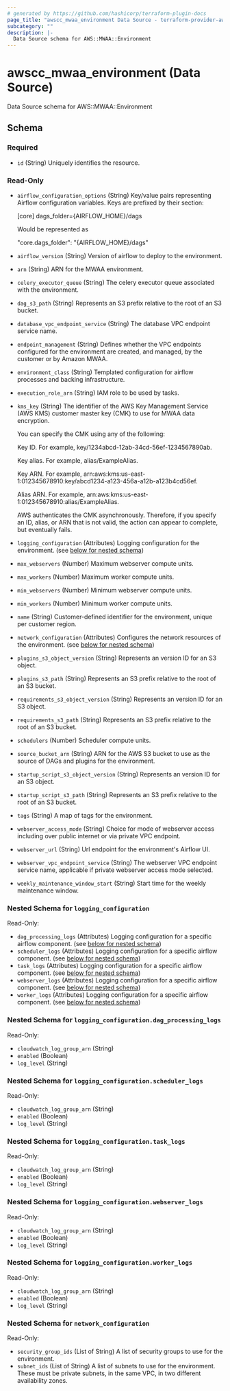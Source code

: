 ```yaml
---
# generated by https://github.com/hashicorp/terraform-plugin-docs
page_title: "awscc_mwaa_environment Data Source - terraform-provider-awscc"
subcategory: ""
description: |-
  Data Source schema for AWS::MWAA::Environment
---
```


# awscc_mwaa_environment (Data Source)

Data Source schema for AWS::MWAA::Environment



<!-- schema generated by tfplugindocs -->
## Schema

### Required

- `id` (String) Uniquely identifies the resource.

### Read-Only

- `airflow_configuration_options` (String) Key/value pairs representing Airflow configuration variables.
    Keys are prefixed by their section:

    [core]
    dags_folder={AIRFLOW_HOME}/dags

    Would be represented as

    "core.dags_folder": "{AIRFLOW_HOME}/dags"
- `airflow_version` (String) Version of airflow to deploy to the environment.
- `arn` (String) ARN for the MWAA environment.
- `celery_executor_queue` (String) The celery executor queue associated with the environment.
- `dag_s3_path` (String) Represents an S3 prefix relative to the root of an S3 bucket.
- `database_vpc_endpoint_service` (String) The database VPC endpoint service name.
- `endpoint_management` (String) Defines whether the VPC endpoints configured for the environment are created, and managed, by the customer or by Amazon MWAA.
- `environment_class` (String) Templated configuration for airflow processes and backing infrastructure.
- `execution_role_arn` (String) IAM role to be used by tasks.
- `kms_key` (String) The identifier of the AWS Key Management Service (AWS KMS) customer master key (CMK) to use for MWAA data encryption.

    You can specify the CMK using any of the following:

    Key ID. For example, key/1234abcd-12ab-34cd-56ef-1234567890ab.

    Key alias. For example, alias/ExampleAlias.

    Key ARN. For example, arn:aws:kms:us-east-1:012345678910:key/abcd1234-a123-456a-a12b-a123b4cd56ef.

    Alias ARN. For example, arn:aws:kms:us-east-1:012345678910:alias/ExampleAlias.

    AWS authenticates the CMK asynchronously. Therefore, if you specify an ID, alias, or ARN that is not valid, the action can appear to complete, but eventually fails.
- `logging_configuration` (Attributes) Logging configuration for the environment. (see [below for nested schema](#nestedatt--logging_configuration))
- `max_webservers` (Number) Maximum webserver compute units.
- `max_workers` (Number) Maximum worker compute units.
- `min_webservers` (Number) Minimum webserver compute units.
- `min_workers` (Number) Minimum worker compute units.
- `name` (String) Customer-defined identifier for the environment, unique per customer region.
- `network_configuration` (Attributes) Configures the network resources of the environment. (see [below for nested schema](#nestedatt--network_configuration))
- `plugins_s3_object_version` (String) Represents an version ID for an S3 object.
- `plugins_s3_path` (String) Represents an S3 prefix relative to the root of an S3 bucket.
- `requirements_s3_object_version` (String) Represents an version ID for an S3 object.
- `requirements_s3_path` (String) Represents an S3 prefix relative to the root of an S3 bucket.
- `schedulers` (Number) Scheduler compute units.
- `source_bucket_arn` (String) ARN for the AWS S3 bucket to use as the source of DAGs and plugins for the environment.
- `startup_script_s3_object_version` (String) Represents an version ID for an S3 object.
- `startup_script_s3_path` (String) Represents an S3 prefix relative to the root of an S3 bucket.
- `tags` (String) A map of tags for the environment.
- `webserver_access_mode` (String) Choice for mode of webserver access including over public internet or via private VPC endpoint.
- `webserver_url` (String) Url endpoint for the environment's Airflow UI.
- `webserver_vpc_endpoint_service` (String) The webserver VPC endpoint service name, applicable if private webserver access mode selected.
- `weekly_maintenance_window_start` (String) Start time for the weekly maintenance window.

<a id="nestedatt--logging_configuration"></a>
### Nested Schema for `logging_configuration`

Read-Only:

- `dag_processing_logs` (Attributes) Logging configuration for a specific airflow component. (see [below for nested schema](#nestedatt--logging_configuration--dag_processing_logs))
- `scheduler_logs` (Attributes) Logging configuration for a specific airflow component. (see [below for nested schema](#nestedatt--logging_configuration--scheduler_logs))
- `task_logs` (Attributes) Logging configuration for a specific airflow component. (see [below for nested schema](#nestedatt--logging_configuration--task_logs))
- `webserver_logs` (Attributes) Logging configuration for a specific airflow component. (see [below for nested schema](#nestedatt--logging_configuration--webserver_logs))
- `worker_logs` (Attributes) Logging configuration for a specific airflow component. (see [below for nested schema](#nestedatt--logging_configuration--worker_logs))

<a id="nestedatt--logging_configuration--dag_processing_logs"></a>
### Nested Schema for `logging_configuration.dag_processing_logs`

Read-Only:

- `cloudwatch_log_group_arn` (String)
- `enabled` (Boolean)
- `log_level` (String)


<a id="nestedatt--logging_configuration--scheduler_logs"></a>
### Nested Schema for `logging_configuration.scheduler_logs`

Read-Only:

- `cloudwatch_log_group_arn` (String)
- `enabled` (Boolean)
- `log_level` (String)


<a id="nestedatt--logging_configuration--task_logs"></a>
### Nested Schema for `logging_configuration.task_logs`

Read-Only:

- `cloudwatch_log_group_arn` (String)
- `enabled` (Boolean)
- `log_level` (String)


<a id="nestedatt--logging_configuration--webserver_logs"></a>
### Nested Schema for `logging_configuration.webserver_logs`

Read-Only:

- `cloudwatch_log_group_arn` (String)
- `enabled` (Boolean)
- `log_level` (String)


<a id="nestedatt--logging_configuration--worker_logs"></a>
### Nested Schema for `logging_configuration.worker_logs`

Read-Only:

- `cloudwatch_log_group_arn` (String)
- `enabled` (Boolean)
- `log_level` (String)



<a id="nestedatt--network_configuration"></a>
### Nested Schema for `network_configuration`

Read-Only:

- `security_group_ids` (List of String) A list of security groups to use for the environment.
- `subnet_ids` (List of String) A list of subnets to use for the environment. These must be private subnets, in the same VPC, in two different availability zones.
